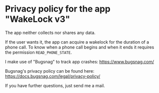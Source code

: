 # Privacy policy for the app "WakeLock v3"

The app neither collects nor shares any data.

If the user wants it, the app can acquire a wakelock for the duration of a phone call.
To know when a phone call begins and when it ends it requires the permission `READ_PHONE_STATE`.

I make use of "Bugsnag" to track app crashes: https://www.bugsnag.com/

Bugsnag's privacy policy can be found here: https://docs.bugsnag.com/legal/privacy-policy/

If you have further questions, just send me a mail.
